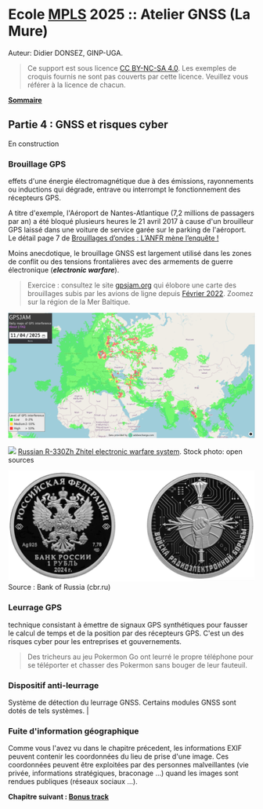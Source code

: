 # Ecole [MPLS](https://alpes-dauphine.maisons-pour-la-science.org/) 2025 :: Atelier GNSS (La Mure)

Auteur: Didier DONSEZ, GINP-UGA.

> Ce support est sous licence [CC BY-NC-SA 4.0](https://creativecommons.org/licenses/by-nc-sa/4.0/). Les exemples de croquis fournis ne sont pas couverts par cette licence. Veuillez vous référer à la licence de chacun.

**[Sommaire](README.md)**

## Partie 4 : GNSS et risques cyber

En construction

### Brouillage GPS

effets d'une énergie électromagnétique due à des émissions, rayonnements ou inductions qui dégrade, entrave ou interrompt le fonctionnement des récepteurs GPS.

A titre d'exemple, l'Aéroport de Nantes-Atlantique (7,2 millions de passagers par an) a été bloqué plusieurs heures le 21 avril 2017 à cause d'un brouilleur GPS laissé dans une voiture de service garée sur le parking de l'aéroport. Le détail page 7 de [Brouillages d’ondes : L’ANFR mène l’enquête !](https://www.anfr.fr/fileadmin/mediatheque/documents/brouillage/ANFR_25_ENQUETES-WEB-HD-2.pdf#page=8)

Moins anecdotique, le brouillage GNSS est largement utilisé dans les zones de conflit ou des tensions frontalières avec des armements de guerre électronique (***electronic warfare***). 

> Exercice : consultez le site [gpsjam.org](https://gpsjam.org/?lat=43.71449&lon=44.58150&z=2.3&date=2025-04-11) qui élobore une carte des brouillages subis par les avions de ligne depuis [Février 2022](https://gpsjam.org/?lat=43.71449&lon=44.58150&z=2.3&date=2022-02-11). Zoomez sur la région de la Mer Baltique.

![](gpsjam-01.png)

![](f5844c7----_690x387.avif)
[Russian R-330Zh Zhitel electronic warfare system](https://www.pravda.com.ua/eng/news/2024/05/24/7457518/). Stock photo: open sources

![](electronic-warfare-1ruble.png)
Source : Bank of Russia (cbr.ru)

### Leurrage GPS

technique consistant à émettre de signaux GPS synthétiques pour fausser le calcul de temps et de la position par des récepteurs GPS. C'est un des risques cyber pour les entreprises et gouvernements.

> Des tricheurs au jeu Pokermon Go ont leurré le propre téléphone pour se téléporter et chasser des Pokermon sans bouger de leur fauteuil.

### Dispositif anti-leurrage

Système de détection du leurrage GNSS. Certains modules GNSS sont dotés de tels systèmes. |

### Fuite d'information géographique

Comme vous l'avez vu dans le chapitre précedent, les informations EXIF peuvent contenir les coordonnées du lieu de prise d'une image. Ces coordonnées peuvent être exploitées par des personnes malveillantes (vie privée, informations stratégiques, braconage ...) quand les images sont rendues publiques (réseaux sociaux ...).


**Chapitre suivant : [Bonus track](bonus-track.md)**

